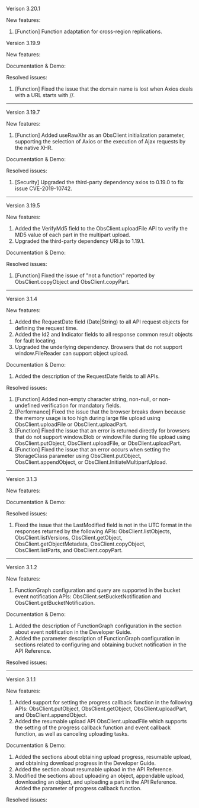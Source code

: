 Verison 3.20.1

New features:

1. [Function]  Function adaptation for cross-region replications.

Version 3.19.9

New features:

Documentation & Demo:

Resolved issues:
1. [Function] Fixed the issue that the domain name is lost when Axios deals with a URL starts with //.

-----------------------------------------------------------------------------------

Version 3.19.7

New features:
1. [Function] Added useRawXhr as an ObsClient initialization parameter, supporting the selection of Axios or the execution of Ajax requests by the native XHR.

Documentation & Demo:

Resolved issues:
1. [Security] Upgraded the third-party dependency axios to 0.19.0 to fix issue CVE-2019-10742.

-----------------------------------------------------------------------------------

Version 3.19.5

New features:
1. Added the VerifyMd5 field to the ObsClient.uploadFile API to verify the MD5 value of each part in the multipart upload.
2. Upgraded the third-party dependency URI.js to 1.19.1.

Documentation & Demo:

Resolved issues:
1. [Function] Fixed the issue of "not a function" reported by ObsClient.copyObject and ObsClient.copyPart.

-----------------------------------------------------------------------------------

Version 3.1.4

New features:
1. Added the RequestDate field (Date|String) to all API request objects for defining the request time.
2. Added the Id2 and Indicator fields to all response common result objects for fault locating.
3. Upgraded the underlying dependency. Browsers that do not support window.FileReader can support object upload.

Documentation & Demo:
1. Added the description of the RequestDate fields to all APIs.

Resolved issues:

1. [Function] Added non-empty character string, non-null, or non-undefined verification for mandatory fields.
2. [Performance] Fixed the issue that the browser breaks down because the memory usage is too high during large file upload using ObsClient.uploadFile or ObsClient.uploadPart.
3. [Function] Fixed the issue that an error is returned directly for browsers that do not support window.Blob or window.File during file upload using ObsClient.putObject, ObsClient.uploadFile, or ObsClient.uploadPart.
4. [Function] Fixed the issue that an error occurs when setting the StorageClass parameter using ObsClient.putObject, ObsClient.appendObject, or ObsClient.InitiateMultipartUpload.

-----------------------------------------------------------------------------------

Version 3.1.3

New features:

Documentation & Demo:

Resolved issues:
1. Fixed the issue that the LastModified field is not in the UTC format in the responses returned by the following APIs: ObsClient.listObjects, ObsClient.listVersions, ObsClient.getObject, ObsClient.getObjectMetadata, ObsClient.copyObject, ObsClient.listParts, and ObsClient.copyPart.

-----------------------------------------------------------------------------------

Version 3.1.2

New features:
1. FunctionGraph configuration and query are supported in the bucket event notification APIs: ObsClient.setBucketNotification and ObsClient.getBucketNotification.

Documentation & Demo:
1. Added the description of FunctionGraph configuration in the section about event notification in the Developer Guide.
2. Added the parameter description of FunctionGraph configuration in sections related to configuring and obtaining bucket notification in the API Reference.

Resolved issues:

--------------------------------------------------------------

Version 3.1.1

New features:
1. Added support for setting the progress callback function in the following APIs: ObsClient.putObject, ObsClient.getObject, ObsClient.uploadPart, and ObsClient.appendObject.
2. Added the resumable upload API ObsClient.uploadFile which supports the setting of the progress callback function and event callback function, as well as canceling uploading tasks.
	
Documentation & Demo:
1. Added the sections about obtaining upload progress, resumable upload, and obtaining download progress in the Developer Guide.
2. Added the section about resumable upload in the API Reference.
3. Modified the sections about uploading an object, appendable upload, downloading an object, and uploading a part in the API Reference. Added the parameter of progress callback function.

Resolved issues:
